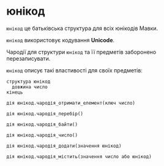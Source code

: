 # юнікод

`юнікод` <keyword>це</keyword> батьківська структура для всіх юнікодів <subject>Мавки</subject>.

`юнікод` використовує кодування **Unicode**.

Чародії для структури `юнікод` та її предметів заборонено перезаписувати.

`юнікод` описує такі властивості для своїх предметів:

```мавка
структура юнікод
  довжина число
кінець
```

```мавка
дія юнікод.чародія_отримати_елемент(ключ число)
```

```мавка
дія юнікод.чародія_перебір()
```

```мавка
дія юнікод.чародія_байти()
```

```мавка
дія юнікод.чародія_число()
```

```мавка
дія юнікод.чародія_додати(значення юнікод)
```

```мавка
дія юнікод.чародія_містить(значення число або юнікод)
```